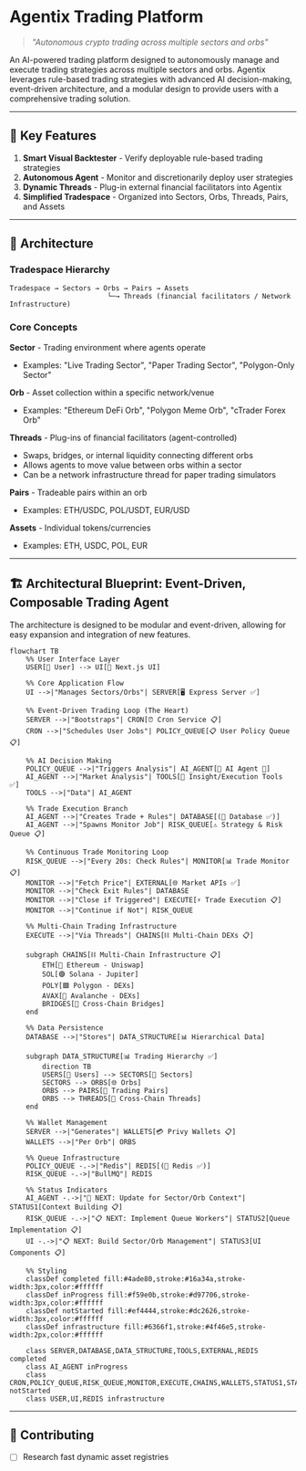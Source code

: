 # Agentix Trading Platform

> _"Autonomous crypto trading across multiple sectors and orbs"_

An AI-powered trading platform designed to autonomously manage and execute trading strategies across multiple sectors and orbs. Agentix leverages rule-based trading strategies with advanced AI decision-making, event-driven architecture, and a modular design to provide users with a comprehensive trading solution.

---

## 🎯 Key Features

1. **Smart Visual Backtester** - Verify deployable rule-based trading strategies
2. **Autonomous Agent** - Monitor and discretionarily deploy user strategies
3. **Dynamic Threads** - Plug-in external financial facilitators into Agentix
4. **Simplified Tradespace** - Organized into Sectors, Orbs, Threads, Pairs, and Assets

---

## 📐 Architecture

### Tradespace Hierarchy

```
Tradespace → Sectors → Orbs → Pairs → Assets
                        └─→ Threads (financial facilitators / Network Infrastructure)
```

### Core Concepts

**Sector** - Trading environment where agents operate

- Examples: "Live Trading Sector", "Paper Trading Sector", "Polygon-Only Sector"

**Orb** - Asset collection within a specific network/venue

- Examples: "Ethereum DeFi Orb", "Polygon Meme Orb", "cTrader Forex Orb"

**Threads** - Plug-ins of financial facilitators (agent-controlled)

- Swaps, bridges, or internal liquidity connecting different orbs
- Allows agents to move value between orbs within a sector
- Can be a network infrastructure thread for paper trading simulators

**Pairs** - Tradeable pairs within an orb

- Examples: ETH/USDC, POL/USDT, EUR/USD

**Assets** - Individual tokens/currencies

- Examples: ETH, USDC, POL, EUR

---

## 🏗️ Architectural Blueprint: Event-Driven, Composable Trading Agent

The architecture is designed to be modular and event-driven, allowing for easy expansion and integration of new features.

```mermaid
flowchart TB
    %% User Interface Layer
    USER[👤 User] --> UI[📱 Next.js UI]

    %% Core Application Flow
    UI -->|"Manages Sectors/Orbs"| SERVER[🖥️ Express Server ✅]

    %% Event-Driven Trading Loop (The Heart)
    SERVER -->|"Bootstraps"| CRON[⏰ Cron Service 📋]
    CRON -->|"Schedules User Jobs"| POLICY_QUEUE[📋 User Policy Queue 📋]

    %% AI Decision Making
    POLICY_QUEUE -->|"Triggers Analysis"| AI_AGENT[🤖 AI Agent 🚧]
    AI_AGENT -->|"Market Analysis"| TOOLS[🔧 Insight/Execution Tools ✅]
    TOOLS -->|"Data"| AI_AGENT

    %% Trade Execution Branch
    AI_AGENT -->|"Creates Trade + Rules"| DATABASE[(💾 Database ✅)]
    AI_AGENT -->|"Spawns Monitor Job"| RISK_QUEUE[⚠️ Strategy & Risk Queue 📋]

    %% Continuous Trade Monitoring Loop
    RISK_QUEUE -->|"Every 20s: Check Rules"| MONITOR[📊 Trade Monitor 📋]
    MONITOR -->|"Fetch Price"| EXTERNAL[🌐 Market APIs ✅]
    MONITOR -->|"Check Exit Rules"| DATABASE
    MONITOR -->|"Close if Triggered"| EXECUTE[⚡ Trade Execution 📋]
    MONITOR -->|"Continue if Not"| RISK_QUEUE

    %% Multi-Chain Trading Infrastructure
    EXECUTE -->|"Via Threads"| CHAINS[⛓️ Multi-Chain DEXs 📋]

    subgraph CHAINS[⛓️ Multi-Chain Infrastructure 📋]
        ETH[🔷 Ethereum - Uniswap]
        SOL[🟣 Solana - Jupiter]
        POLY[🟪 Polygon - DEXs]
        AVAX[🔺 Avalanche - DEXs]
        BRIDGES[🌉 Cross-Chain Bridges]
    end

    %% Data Persistence
    DATABASE -->|"Stores"| DATA_STRUCTURE[📊 Hierarchical Data]

    subgraph DATA_STRUCTURE[📊 Trading Hierarchy ✅]
        direction TB
        USERS[👥 Users] --> SECTORS[🏢 Sectors]
        SECTORS --> ORBS[🌐 Orbs]
        ORBS --> PAIRS[💱 Trading Pairs]
        ORBS --> THREADS[🧵 Cross-Chain Threads]
    end

    %% Wallet Management
    SERVER -->|"Generates"| WALLETS[💳 Privy Wallets 📋]
    WALLETS -->|"Per Orb"| ORBS

    %% Queue Infrastructure
    POLICY_QUEUE -.->|"Redis"| REDIS[(🔴 Redis ✅)]
    RISK_QUEUE -.->|"BullMQ"| REDIS

    %% Status Indicators
    AI_AGENT -.->|"🚧 NEXT: Update for Sector/Orb Context"| STATUS1[Context Building 📋]
    RISK_QUEUE -.->|"📋 NEXT: Implement Queue Workers"| STATUS2[Queue Implementation 📋]
    UI -.->|"📋 NEXT: Build Sector/Orb Management"| STATUS3[UI Components 📋]

    %% Styling
    classDef completed fill:#4ade80,stroke:#16a34a,stroke-width:3px,color:#ffffff
    classDef inProgress fill:#f59e0b,stroke:#d97706,stroke-width:3px,color:#ffffff
    classDef notStarted fill:#ef4444,stroke:#dc2626,stroke-width:3px,color:#ffffff
    classDef infrastructure fill:#6366f1,stroke:#4f46e5,stroke-width:2px,color:#ffffff

    class SERVER,DATABASE,DATA_STRUCTURE,TOOLS,EXTERNAL,REDIS completed
    class AI_AGENT inProgress
    class CRON,POLICY_QUEUE,RISK_QUEUE,MONITOR,EXECUTE,CHAINS,WALLETS,STATUS1,STATUS2,STATUS3 notStarted
    class USER,UI,REDIS infrastructure
```

---

## 🤝 Contributing

- [ ] Research fast dynamic asset registries
